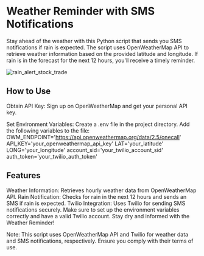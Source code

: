 # Weather Reminder with SMS Notifications
Stay ahead of the weather with this Python script that sends you SMS notifications if rain is expected. The script uses OpenWeatherMap API to retrieve weather information based on the provided latitude and longitude. If rain is in the forecast for the next 12 hours, you'll receive a timely reminder.

![rain_alert_stock_trade](https://github.com/fernandodestefani/DevJourneyPortfolio/assets/155449551/25adf2c0-f4af-4eeb-ae8a-95f8c3166acd)

## How to Use
Obtain API Key: Sign up on OpenWeatherMap and get your personal API key.

Set Environment Variables:
Create a .env file in the project directory.
Add the following variables to the file:
OWM_ENDPOINT='https://api.openweathermap.org/data/2.5/onecall'
API_KEY='your_openweathermap_api_key'
LAT='your_latitude'
LONG='your_longitude'
account_sid='your_twilio_account_sid'
auth_token='your_twilio_auth_token'

## Features
Weather Information: Retrieves hourly weather data from OpenWeatherMap API.
Rain Notification: Checks for rain in the next 12 hours and sends an SMS if rain is expected.
Twilio Integration: Uses Twilio for sending SMS notifications securely.
Make sure to set up the environment variables correctly and have a valid Twilio account. Stay dry and informed with the Weather Reminder!

Note: This script uses OpenWeatherMap API and Twilio for weather data and SMS notifications, respectively. Ensure you comply with their terms of use.
